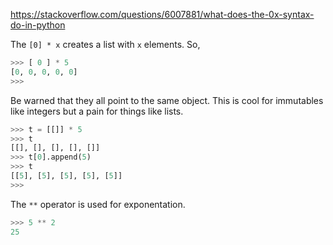 https://stackoverflow.com/questions/6007881/what-does-the-0x-syntax-do-in-python

The `[0] * x` creates a list with `x` elements. So,

```python
>>> [ 0 ] * 5
[0, 0, 0, 0, 0]
>>> 
```

Be warned that they all point to the same object. This is cool for immutables like integers but a pain for things like lists.

```python
>>> t = [[]] * 5
>>> t
[[], [], [], [], []]
>>> t[0].append(5)
>>> t
[[5], [5], [5], [5], [5]]
>>> 
```

The `**` operator is used for exponentation.

```python
>>> 5 ** 2 
25
```